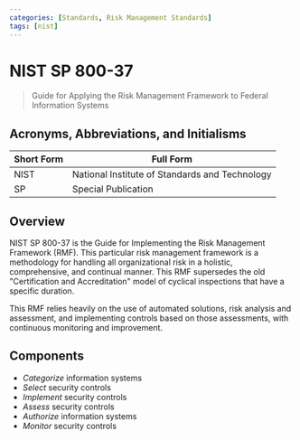 ```yaml
---
categories: [Standards, Risk Management Standards]
tags: [nist]
---
```


# NIST SP 800-37

> Guide for Applying the Risk Management Framework to Federal Information Systems

## Acronyms, Abbreviations, and Initialisms

| Short Form | Full Form |
| - | - |
| NIST | National Institute of Standards and Technology |
| SP | Special Publication |

## Overview

NIST SP 800-37 is the Guide for Implementing the Risk Management Framework (RMF). This particular risk management framework is a methodology for handling all organizational risk in a holistic, comprehensive, and continual manner. This RMF supersedes the old "Certification and Accreditation" model of cyclical inspections that have a specific duration.

This RMF relies heavily on the use of automated solutions, risk analysis and assessment, and implementing controls based on those assessments, with continuous monitoring and improvement.

## Components

- *Categorize* information systems
- *Select* security controls
- *Implement* security controls
- *Assess* security controls
- *Authorize* information systems
- *Monitor* security controls
